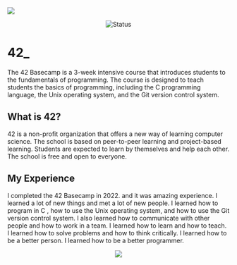 <a href="https://github.com/CamillaLourenco/Basecamp42/tree/main/42Basecamp">
    <img src="https://user-images.githubusercontent.com/18141491/213274042-96081f30-2066-4fea-ad84-d7938ca6be18.png">
</a>
<p align="center">
     <img src="https://img.shields.io/badge/Status-Completed-brightgreen.svg" alt="Status">
</p>

# 42_ 

The 42 Basecamp is a 3-week intensive course that introduces students to the fundamentals of programming. The course is designed to teach students the basics of programming, including the C programming language, the Unix operating system, and the Git version control system.

## What is 42?

42 is a non-profit organization that offers a new way of learning computer science. The school is based on peer-to-peer learning and project-based learning. Students are expected to learn by themselves and help each other. The school is free and open to everyone.

## My Experience

I completed the 42 Basecamp in 2022. and it was amazing experience. I learned a lot of new things and met a lot of new people. I learned how to program in C , how to use the Unix operating system, and how to use the Git version control system. I also learned how to communicate with other people and how to work in a team. I learned how to learn and how to teach. I learned how to solve problems and how to think critically. I learned how to be a better person. I learned how to be a better programmer.

<p align="center">
    <a href="https://acampei.42sp.org.br/">
        <img src="https://user-images.githubusercontent.com/18141491/213276376-075a8996-ef87-449d-bae3-fa2bc74c40b4.png">
    </a>
</p>
